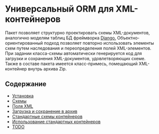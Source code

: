 # Универсальный ORM для XML-контейнеров

Пакет позволяет структурно проектировать схемы XML-документов, аналогично
моделям таблиц БД фреймворка [Django.](https://docs.djangoproject.com/en/dev/topics/db/models/) Объектно-ориентированный подход
позволяет повторно использовать элементы схем путем наследования и
переопределения полей XML-элементов. При задании класса-схемы автоматически
генерируется код для загрузки и сохранения XML-документов, удовлетворяющих
схеме. Также в составе пакета имеется класс-примесь, помещающий XML-контейнер
внутрь архива Zip.

## Содержание

* [Установка](Installation)
* [Схемы](Schemes)
* [Поля XML](Fields)
* [Загрузка и сохранение в архив](Zip)
* [Стандартные схемы контейнеров](Standard)
* [Использование стандартных контейнеров](Examples)
* [TODO](TODO)

